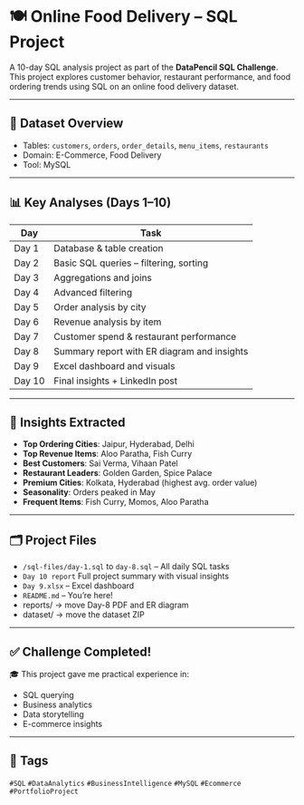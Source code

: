 # 🍽️ Online Food Delivery – SQL Project

A 10-day SQL analysis project as part of the **DataPencil SQL Challenge**.  
This project explores customer behavior, restaurant performance, and food ordering trends using SQL on an online food delivery dataset.

---

## 📁 Dataset Overview

- Tables: `customers`, `orders`, `order_details`, `menu_items`, `restaurants`
- Domain: E-Commerce, Food Delivery
- Tool: MySQL

---

## 📊 Key Analyses (Days 1–10)

| Day | Task |
|-----|------|
| Day 1 | Database & table creation |
| Day 2 | Basic SQL queries – filtering, sorting |
| Day 3 | Aggregations and joins |
| Day 4 | Advanced filtering |
| Day 5 | Order analysis by city |
| Day 6 | Revenue analysis by item |
| Day 7 | Customer spend & restaurant performance |
| Day 8 | Summary report with ER diagram and insights |
| Day 9 | Excel dashboard and visuals |
| Day 10 | Final insights + LinkedIn post |

---

## 📌 Insights Extracted

- **Top Ordering Cities**: Jaipur, Hyderabad, Delhi  
- **Top Revenue Items**: Aloo Paratha, Fish Curry  
- **Best Customers**: Sai Verma, Vihaan Patel  
- **Restaurant Leaders**: Golden Garden, Spice Palace  
- **Premium Cities**: Kolkata, Hyderabad (highest avg. order value)  
- **Seasonality**: Orders peaked in May  
- **Frequent Items**: Fish Curry, Momos, Aloo Paratha

---

## 🗂️ Project Files

- `/sql-files/day-1.sql` to `day-8.sql` – All daily SQL tasks
- `Day 10 report` Full project summary with visual insights
- `Day 9.xlsx` – Excel dashboard
- `README.md` – You’re here!
- reports/ → move Day-8 PDF and ER diagram
- dataset/ → move the dataset ZIP

---

## ✅ Challenge Completed!

🎓 This project gave me practical experience in:
- SQL querying
- Business analytics
- Data storytelling
- E-commerce insights

---
## 🔖 Tags

`#SQL` `#DataAnalytics` `#BusinessIntelligence` `#MySQL` `#Ecommerce` `#PortfolioProject`
